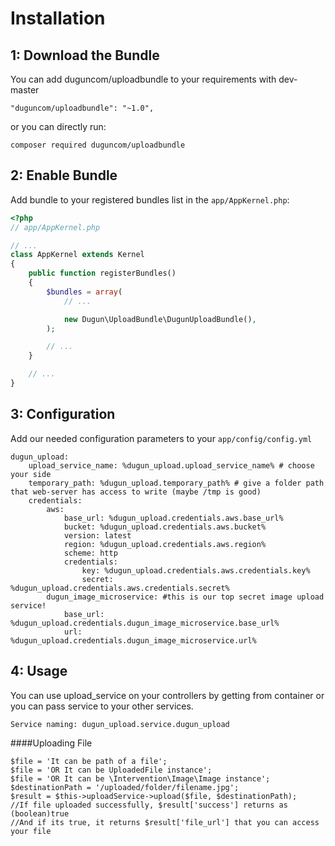 Installation
============

1: Download the Bundle
-------------------------

You can add duguncom/uploadbundle to your requirements with dev-master

    "duguncom/uploadbundle": "~1.0",
    
or you can directly run:

    composer required duguncom/uploadbundle
       

2: Enable Bundle
-------------------------

Add bundle to your registered bundles list in the `app/AppKernel.php`:

```php
<?php
// app/AppKernel.php

// ...
class AppKernel extends Kernel
{
    public function registerBundles()
    {
        $bundles = array(
            // ...

            new Dugun\UploadBundle\DugunUploadBundle(),
        );

        // ...
    }

    // ...
}
```

3: Configuration
-------------------------

Add our needed configuration parameters to your `app/config/config.yml`

    dugun_upload:
        upload_service_name: %dugun_upload.upload_service_name% # choose your side
        temporary_path: %dugun_upload.temporary_path% # give a folder path that web-server has access to write (maybe /tmp is good)
        credentials:
            aws:
                base_url: %dugun_upload.credentials.aws.base_url%
                bucket: %dugun_upload.credentials.aws.bucket%
                version: latest
                region: %dugun_upload.credentials.aws.region%
                scheme: http
                credentials:
                    key: %dugun_upload.credentials.aws.credentials.key%
                    secret: %dugun_upload.credentials.aws.credentials.secret%
            dugun_image_microservice: #this is our top secret image upload service!
                base_url: %dugun_upload.credentials.dugun_image_microservice.base_url%
                url: %dugun_upload.credentials.dugun_image_microservice.url%
                
4: Usage
-------------------------

You can use upload_service on your controllers by getting from container or you can pass service to your other services.
    
    Service naming: dugun_upload.service.dugun_upload

####Uploading File
    
    $file = 'It can be path of a file';
    $file = 'OR It can be UploadedFile instance';
    $file = 'OR It can be \Intervention\Image\Image instance';
    $destinationPath = '/uploaded/folder/filename.jpg';
    $result = $this->uploadService->upload($file, $destinationPath);
    //If file uploaded successfully, $result['success'] returns as (boolean)true
    //And if its true, it returns $result['file_url'] that you can access your file
    
